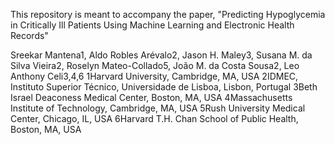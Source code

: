 

This repository is meant to accompany the paper, "Predicting Hypoglycemia in Critically Ill Patients Using Machine Learning and Electronic Health Records"

Sreekar Mantena1, Aldo Robles Arévalo2, Jason H. Maley3, Susana M. da Silva Vieira2, Roselyn Mateo-Collado5, João M. da Costa Sousa2, Leo Anthony Celi3,4,6
1Harvard University, Cambridge, MA, USA
2IDMEC, Instituto Superior Técnico, Universidade de Lisboa, Lisbon, Portugal
3Beth Israel Deaconess Medical Center, Boston, MA, USA
4Massachusetts Institute of Technology, Cambridge, MA, USA
5Rush University Medical Center, Chicago, IL, USA
6Harvard T.H. Chan School of Public Health, Boston, MA, USA
